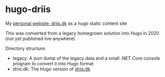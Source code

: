 # hugo-driis
My [personal website, driis.dk](https://www.driis.dk) as a hugo static content site 

This was converted from a legacy homegrown solution into Hugo in 2020 (not yet published live anywhere)

Directory structure:
* legacy: A json dump of the legacy data and a small .NET Core console program to convert it into Hugo format
* driis.dk: The Hugo version of [driis.dk](https://www.driis.dk)
